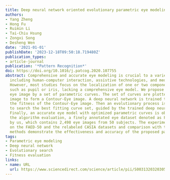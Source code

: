```yaml
---
title: Deep neural network oriented evolutionary parametric eye modeling
authors:
- Yang Zheng
- Hong Fu
- Ruimin Li
- Tai-Chiu Hsung
- Zongxi Song
- Desheng Wen
date: '2021-01-01'
publishDate: '2023-12-18T09:50:18.719480Z'
publication_types:
- article-journal
publication: '*Pattern Recognition*'
doi: https://doi.org/10.1016/j.patcog.2020.107755
abstract: Comprehensive and accurate eye modeling is crucial to a variety of applications,
  including human-computer interaction, assistive technologies, and medical diagnosis.
  However, most studies focus on the localization of one or two components of eyes,
  such as pupil or iris, lacking a comprehensive eye model. We propose to model an
  eye image by a set of parametric curves. The set of curves are plotted on an eye
  image to form a Contour-Eye image. A deep neural network is trained to evaluate
  the fitness of the Contour-Eye image. Then an evolutionary process is conducted
  to search the best fitting curve set, guided by the trained deep neural network.
  Finally, an accurate eye model with optimized parametric curves is obtained. For
  the algorithm evaluation, a finely annotated eye dataset denoted as FAED-50 is established
  by us, which contains 2,498 eye images from 50 subjects. The experimental results
  on the FAED-50 and the relabeled CASIA datasets and comparison with the state-of-the-art
  methods demonstrate the effectiveness and accuracy of the proposed parametric model.
tags:
- Parametric eye modeling
- Deep neural network
- Evolutionary search
- Fitness evaluation
links:
- name: URL
  url: https://www.sciencedirect.com/science/article/pii/S0031320320305586
---
```

